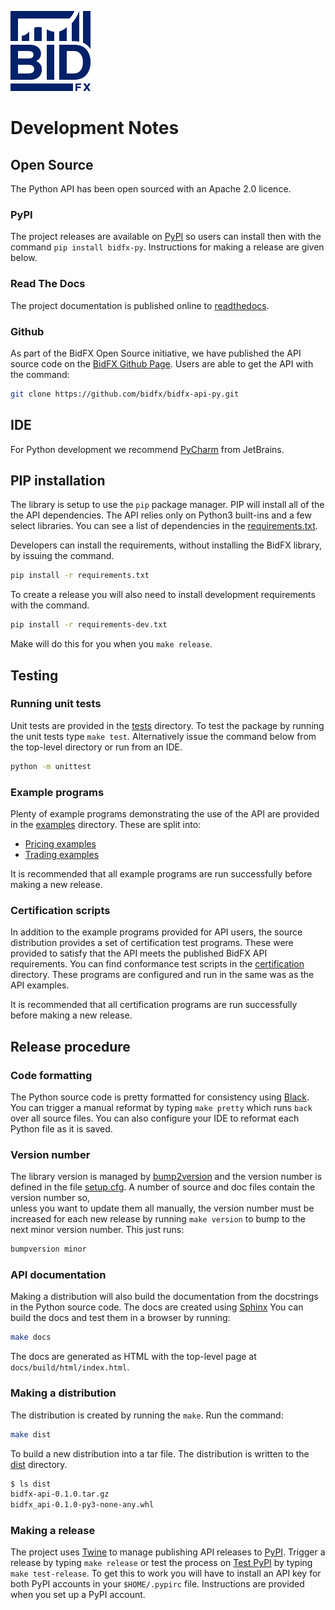 ![BidFX logo](docs/_static/bidfx_logo_128.png)

# Development Notes

## Open Source

The Python API has been open sourced with an Apache 2.0 licence.

### PyPI

The project releases are available on [PyPI](https://bidfx-py.pypi.org) so users can install then with the 
command `pip install bidfx-py`. Instructions for making a release are given below.


### Read The Docs

The project documentation is published online to [readthedocs](https://readthedocs.org/projects/bidfx-api-py/).


### Github

As part of the BidFX Open Source initiative, we have published the API source code on the
[BidFX Github Page](https://github.com/bidfx).
Users are able to get the API with the command:

```sh
git clone https://github.com/bidfx/bidfx-api-py.git
```


## IDE

For Python development we recommend [PyCharm](https://www.jetbrains.com/pycharm/) from JetBrains.


## PIP installation

The library is setup to use the `pip` package manager.
PIP will install all of the the API dependencies.
The API relies only on Python3 built-ins and a few select libraries.
You can see a list of dependencies in the [requirements.txt](requirements.txt).

Developers can install the requirements, without installing the BidFX library, 
by issuing the command.

```sh
pip install -r requirements.txt
```

To create a release you will also need to install development requirements with the command.

```sh
pip install -r requirements-dev.txt
```

Make will do this for you when you `make release`.


## Testing

### Running unit tests

Unit tests are provided in the [tests](tests) directory.
To test the package by running the unit tests type `make test`.
Alternatively issue the command below from the top-level directory or run from an IDE.

```sh
python -m unittest
```

### Example programs

Plenty of example programs demonstrating the use of the API
are provided in the [examples](examples) directory.
These are split into:

* [Pricing examples](examples/pricing)
* [Trading examples](examples/trading)

It is recommended that all example programs are run successfully before making a new release.


### Certification scripts

In addition to the example programs provided for API users, the source distribution
provides a set of certification test programs.
These were provided to satisfy that the API meets the published BidFX API requirements.
You can find conformance test scripts in the [certification](certification) directory.
These programs are configured and run in the same was as the API examples.

It is recommended that all certification programs are run successfully 
before making a new release.


## Release procedure

### Code formatting

The Python source code is pretty formatted for consistency using [Black](https://github.com/psf/black).
You can trigger a manual reformat by typing `make pretty` which runs `back` over all source files.
You can also configure your IDE to reformat each Python file as it is saved.


### Version number

The library version is managed by [bump2version](https://github.com/c4urself/bump2version) 
and the version number is defined in the file [setup.cfg](setup.cfg).
A number of source and doc files contain the version number so,  
unless you want to update them all manually, the version number must be increased for each new release 
by running `make version` to bump to the next minor version number.
This just runs:

 ```sh
bumpversion minor
```

### API documentation

Making a distribution will also build the documentation from the docstrings in the Python source code.
The docs are created using [Sphinx](https://github.com/sphinx-doc/sphinx)
You can build the docs and test them in a browser by running:

 ```sh
make docs
```

The docs are generated as HTML with the top-level page at `docs/build/html/index.html`.

### Making a distribution

The distribution is created by running the `make`. Run the command:

```sh
make dist
```

To build a new distribution into a tar file.
The distribution is written to the [dist](dist) directory.

 ```sh
$ ls dist
bidfx-api-0.1.0.tar.gz
bidfx_api-0.1.0-py3-none-any.whl
```

### Making a release

The project uses [Twine](https://github.com/pypa/twine) to manage publishing API releases to [PyPI](https://pypi.org).
Trigger a release by typing `make release` or test the process on [Test PyPI](https://test.pypi.org) 
by typing `make test-release`.
To get this to work you will have to install an API key for both PyPI accounts in your `$HOME/.pypirc` file.
Instructions are provided when you set up a PyPI account.
